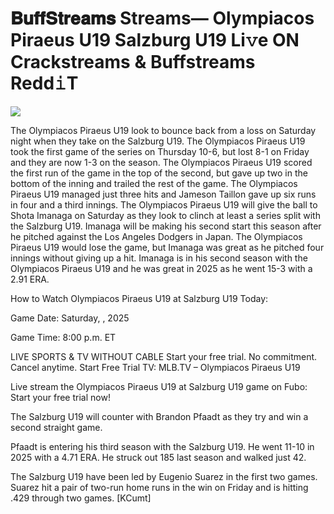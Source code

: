 # 𝐁𝐮𝐟𝐟𝐒𝐭𝐫𝐞𝐚𝐦𝐬 Streams— Olympiacos Piraeus U19 Salzburg U19 Li𝚟e ON Crackstreams & Buffstreams Redd𝚒T  
  
  
[![](https://i.imgur.com/qSNzIqt.png)](https://movie.rssnews.media/NUSjMcFwm.php)  
  
The Olympiacos Piraeus U19 look to bounce back from a loss on Saturday night when they take on the Salzburg U19. The Olympiacos Piraeus U19 took the first game of the series on Thursday 10-6, but lost 8-1 on Friday and they are now 1-3 on the season. The Olympiacos Piraeus U19 scored the first run of the game in the top of the second, but gave up two in the bottom of the inning and trailed the rest of the game. The Olympiacos Piraeus U19 managed just three hits and Jameson Taillon gave up six runs in four and a third innings. The Olympiacos Piraeus U19 will give the ball to Shota Imanaga on Saturday as they look to clinch at least a series split with the Salzburg U19. Imanaga will be making his second start this season after he pitched against the Los Angeles Dodgers in Japan. The Olympiacos Piraeus U19 would lose the game, but Imanaga was great as he pitched four innings without giving up a hit. Imanaga is in his second season with the Olympiacos Piraeus U19 and he was great in 2025 as he went 15-3 with a 2.91 ERA.

How to Watch Olympiacos Piraeus U19 at Salzburg U19 Today:

Game Date: Saturday, , 2025

Game Time: 8:00 p.m. ET

LIVE SPORTS & TV WITHOUT CABLE
Start your free trial. No commitment. Cancel anytime.
Start Free Trial
TV: MLB.TV – Olympiacos Piraeus U19

Live stream the Olympiacos Piraeus U19 at Salzburg U19 game on Fubo: Start your free trial now!

The Salzburg U19 will counter with Brandon Pfaadt as they try and win a second straight game.

Pfaadt is entering his third season with the Salzburg U19. He went 11-10 in 2025 with a 4.71 ERA. He struck out 185 last season and walked just 42.

The Salzburg U19 have been led by Eugenio Suarez in the first two games. Suarez hit a pair of two-run home runs in the win on Friday and is hitting .429 through two games. [KCumt]